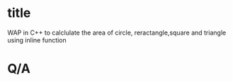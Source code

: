 # title

WAP in C++ to calclulate the area of circle, reractangle,square and triangle using
inline function

# Q/A